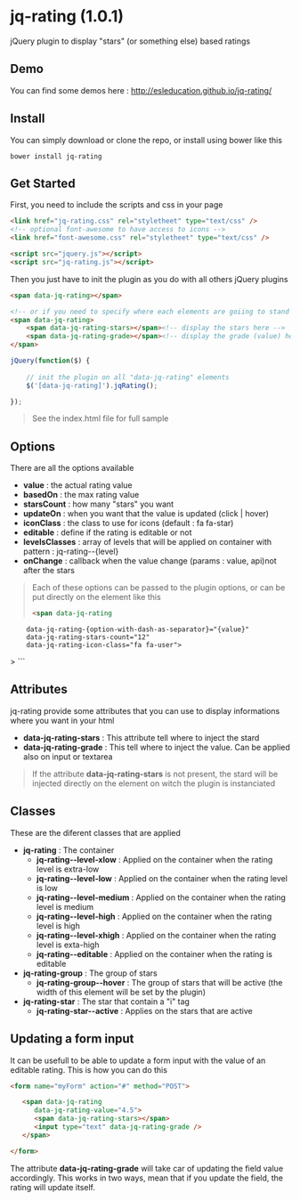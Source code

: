 # jq-rating (1.0.1)


jQuery plugin to display "stars" (or something else) based ratings


## Demo

You can find some demos here : http://esleducation.github.io/jq-rating/


## Install

You can simply download or clone the repo, or install using bower like this

```text
bower install jq-rating
```


## Get Started

First, you need to include the scripts and css in your page

```html
<link href="jq-rating.css" rel="styletheet" type="text/css" />
<!-- optional font-awesome to have access to icons -->
<link href="font-awesome.css" rel="styletheet" type="text/css" />

<script src="jquery.js"></script>
<script src="jq-rating.js"></script>
```

Then you just have to init the plugin as you do with all others jQuery plugins

```html
<span data-jq-rating></span>

<!-- or if you need to specify where each elements are goiing to stand -->
<span data-jq-rating>
	<span data-jq-rating-stars></span><!-- display the stars here -->
	<span data-jq-rating-grade></span><!-- display the grade (value) here -->
</span>
```

```javascript
jQuery(function($) {
	
	// init the plugin on all "data-jq-rating" elements
	$('[data-jq-rating]').jqRating();

});
```

> See the index.html file for full sample


## Options

There are all the options available

* __value__          : the actual rating value
* __basedOn__        : the max rating value
* __starsCount__     : how many "stars" you want
* __updateOn__       : when you want that the value is updated (click | hover)
* __iconClass__      : the class to use for icons (default : fa fa-star)
* __editable__       : define if the rating is editable or not
* __levelsClasses__  : array of levels that will be applied on container with pattern : jq-rating--{level}
* __onChange__       : callback when the value change (params : value, api)not after the stars

> Each of these options can be passed to the plugin options, or can be put directly on the element like this
>
> ```html
> <span data-jq-rating
        data-jq-rating-{option-with-dash-as-separator}="{value}"
        data-jq-rating-stars-count="12"
        data-jq-rating-icon-class="fa fa-user">
  </span>
> ```


## Attributes

jq-rating provide some attributes that you can use to display informations where you want in your html

* __data-jq-rating-stars__       : This attribute tell where to inject the stard
* __data-jq-rating-grade__       : This tell where to inject the value. Can be applied also on input or textarea

> If the attribute __data-jq-rating-stars__ is not present, the stard will be injected directly on the element on witch the plugin is instanciated


## Classes

These are the diferent classes that are applied

* __jq-rating__                     : The container
    * __jq-rating--level-xlow__               : Applied on the container when the rating level is extra-low
    * __jq-rating--level-low__                : Applied on the container when the rating level is low
    * __jq-rating--level-medium__             : Applied on the container when the rating level is medium
    * __jq-rating--level-high__               : Applied on the container when the rating level is high
    * __jq-rating--level-xhigh__              : Applied on the container when the rating level is exta-high
    * __jq-rating--editable__           : Applied on the container when the rating is editable
* __jq-rating-group__               : The group of stars
    * __jq-rating-group--hover__    : The group of stars that will be active (the width of this element will be set by the plugin)
* __jq-rating-star__                : The star that contain a "i" tag
    * __jq-rating-star--active__        : Applies on the stars that are active


## Updating a form input

It can be usefull to be able to update a form input with the value of an editable rating. This is how you can do this

```html
<form name="myForm" action="#" method="POST">

   <span data-jq-rating
      data-jq-rating-value="4.5">
      <span data-jq-rating-stars></span>
      <input type="text" data-jq-rating-grade />
   </span>

</form>
```

The attribute __data-jq-rating-grade__ will take car of updating the field value accordingly. This works in two ways, mean that if you update the field, the rating will update itself.


